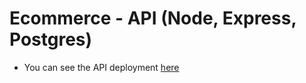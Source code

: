 # Ecommerce - API (Node, Express, Postgres)

- You can see the API deployment [here](https://render-ecommerce.onrender.com/api/v1/docs/)
